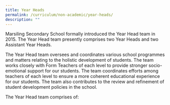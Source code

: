 ```yaml
---
title: Year Heads
permalink: /curriculum/non-academic/year-heads/
description: ""
---
```

Marsiling Secondary School formally introduced the Year Head team in 2015. The Year Head team presently comprises two Year Heads and two Assistant Year Heads.

The Year Head team oversees and coordinates various school programmes and matters relating to the holistic development of students. The team works closely with Form Teachers of each level to provide stronger socio-emotional support for our students. The team coordinates efforts among teachers of each level to ensure a more coherent educational experience for our students. The team also contributes to the review and refinement of student development policies in the school.

The Year Head team comprises of: